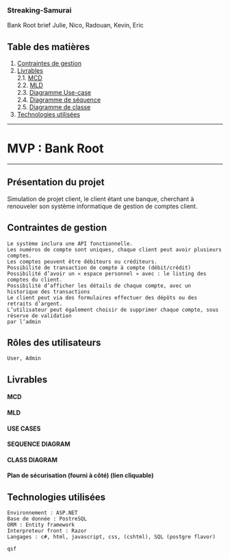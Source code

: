 ### Streaking-Samurai
Bank Root brief Julie, Nico, Radouan, Kevin, Eric

## Table des matières
1. [Contraintes de gestion](#Contraintes-de-gestion)
2. [Livrables](#Livrables)  
   2.1. [MCD](#MCD)  
   2.2. [MLD](#MLD)  
   2.3. [Diagramme Use-case](#USE-CASES)  
   2.4. [Diagramme de séquence](#SEQUENCE-DIAGRAM)   
   2.5. [Diagramme de classe](#CLASS-DIAGRAM)
3. [Technologies utilisées](#Technologies-utilisées)  

-----------------------------  
  
# **MVP : Bank Root**  
  
-----------------------------

## **Présentation du projet**  

Simulation de projet client, le client étant une banque, cherchant à renouveler son système informatique de gestion de comptes client.

## **Contraintes de gestion**  

	Le système inclura une API fonctionnelle.
	Les numéros de compte sont uniques, chaque client peut avoir plusieurs comptes.
	Les comptes peuvent être débiteurs ou créditeurs.
	Possibilité de transaction de compte à compte (débit/crédit)
	Possibilité d’avoir un « espace personnel » avec : le listing des comptes du client.
	Possibilité d’afficher les détails de chaque compte, avec un historique des transactions
	Le client peut via des formulaires effectuer des dépôts ou des retraits d’argent.
	L’utilisateur peut également choisir de supprimer chaque compte, sous réserve de validation   
    par l’admin

## **Rôles des utilisateurs**  

	User, Admin  

## **Livrables**  

#### **MCD**  
#### **MLD**  
#### **USE CASES**  
#### **SEQUENCE DIAGRAM**  
#### **CLASS DIAGRAM**  
#### Plan de sécurisation (fourni à côté)  (lien cliquable)

## **Technologies utilisées**  

	Environnement : ASP.NET  
	Base de donnée : PostreSQL  
	ORM : Entity framework  
	Interpreteur front : Razor  
	Langages : c#, html, javascript, css, (cshtml), SQL (postgre flavor)   

	qsf
